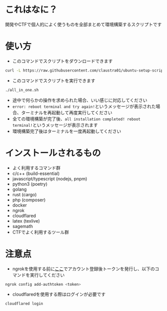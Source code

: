 # これはなに？
開発やCTFで個人的によく使うものを全部まとめて環境構築するスクリプトです

# 使い方

- このコマンドでスクリプトをダウンロードできます
```sh
curl -L https://raw.githubusercontent.com/claustra01/ubuntu-setup-scripts/main/all_in_one.sh -o all_in_one.sh && chmod +x all_in_one.sh
```

- このコマンドでスクリプトを実行できます
```sh
./all_in_one.sh
```

- 途中で何らかの操作を求められた場合、いい感じに対応してください
- `error: reboot terminal and try again!`というメッセージが表示された場合、ターミナルを再起動して再度実行してください
- 全ての環境構築が完了後、`all installation completed! reboot terminal!`というメッセージが表示されます
- 環境構築完了後はターミナルを一度再起動してください


# インストールされるもの
- よく利用するコマンド群
- c/c++ (build-essential)
- javascript/typescript (nodejs, pnpm)
- python3 (poetry)
- golang
- rust (cargo)
- php (composer)
- docker
- ngrok
- cloudflared
- latex (texlive)
- sagemath
- CTFでよく利用するツール群


# 注意点

- ngrokを使用する前に[ここ](https://ngrok.com/)でアカウント登録後トークンを発行し、以下のコマンドを実行してください
```sh
ngrok config add-authtoken <token>
```

- cloudflaredを使用する際はログインが必要です
```sh
cloudflared login
```
